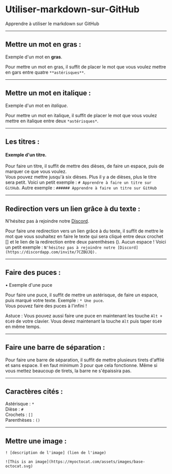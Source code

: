 # Utiliser-markdown-sur-GitHub
Apprendre à utiliser le markdown sur GitHub

---

## Mettre un mot en gras :

Exemple d'un mot en **gras**.  

Pour mettre un mot en gras, il suffit de placer le mot que vous voulez mettre en gars entre quatre `**astérisques**`.

---

## Mettre un mot en italique :

Exemple d'un mot en *italique*.

Pour mettre un mot en italique, il suffit de placer le mot que vous voulez mettre en italique entre deux `*astérisques*`.

---

## Les titres :

#### Exemple d'un titre.

Pour faire un titre, il suffit de mettre des dièses, de faire un espace, puis de marquer ce que vous voulez.  
Vous pouvez mettre jusqu'à six dièses. Plus il y a de dièses, plus le titre sera petit. Voici un petit exemple : `# Apprendre à faire un titre sur GitHub`. Autre exemple : `###### Apprendre à faire un titre sur GitHub`

---

## Redirection vers un lien grâce à du texte :

N'hésitez pas à rejoindre notre [Discord](https://discordapp.com/invite/7CZBUJQ).

Pour faire une redirection vers un lien grâce à du texte, il suffit de mettre le mot que vous souhaitez en faire le texte qui sera cliqué entre deux crochet [] et le lien de la redirection entre deux parenthèses (). Aucun espace !
Voici un petit exemple : `N'hésitez pas à rejoindre notre [Discord](https://discordapp.com/invite/7CZBUJQ).`

---

## Faire des puces :

• Exemple d'une puce

Pour faire une puce, il suffit de mettre un astérisque, de faire un espace, puis marqué votre texte. Exemple : `* Une puce`.  
Vous pouvez faire des puces à l'infini !

Astuce : Vous pouvez aussi faire une puce en maintenant les touche `Alt + 0149` de votre clavier. Vous devez maintenant la touche `Alt` puis taper `0149` en même temps.

---

## Faire une barre de séparation :

Pour faire une barre de séparation, il suffit de mettre plusieurs tirets d'affilé et sans espace. Il en faut minimum 3 pour que cela fonctionne. Même si vous mettez beaucoup de tirets, la barre ne s'épaissira pas.

---

## Caractères cités :

Astérisque : `*`  
Dièse : `#`  
Crochets : `[]`  
Parenthèses : `()`

---

## Mettre une image : 
```
! [description de l'image] (lien de l'image)

![This is an image](https://myoctocat.com/assets/images/base-octocat.svg)
```
